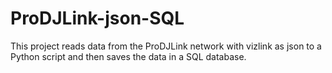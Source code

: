 # ProDJLink-json-SQL
This project reads data from the ProDJLink network with vizlink as json to a Python script and then saves the data in a SQL database.
